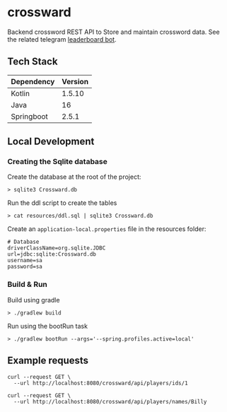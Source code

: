 # crossward
Backend crossword REST API to Store and maintain crossword data. See the related telegram [leaderboard bot](https://github.com/RobertWetzler/CrosswordLeaderboardBot).

## Tech Stack
| Dependency | Version |
| ---------- | ------- |
| Kotlin     | 1.5.10  |
| Java       | 16      |
| Springboot | 2.5.1   |

## Local Development

### Creating the Sqlite database
Create the database at the root of the project:
```shell
> sqlite3 Crossward.db
```
Run the ddl script to create the tables
```shell
> cat resources/ddl.sql | sqlite3 Crossward.db
```

Create an `application-local.properties` file in the resources folder:
```properties
# Database
driverClassName=org.sqlite.JDBC
url=jdbc:sqlite:Crossward.db
username=sa
password=sa
```

### Build & Run
Build using gradle
```shell
> ./gradlew build
```

Run using the bootRun task
```shell
> ./gradlew bootRun --args='--spring.profiles.active=local'
```

## Example requests
```shell
curl --request GET \
  --url http://localhost:8080/crossward/api/players/ids/1
  
curl --request GET \
  --url http://localhost:8080/crossward/api/players/names/Billy
```
